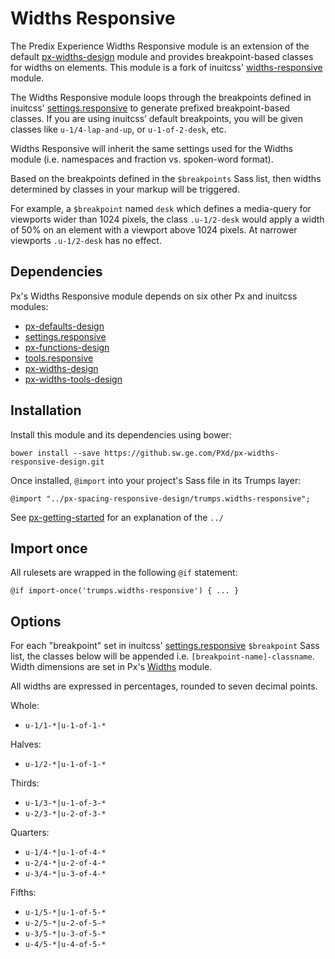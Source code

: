 # Widths Responsive

The Predix Experience Widths Responsive module is an extension of the default [px-widths-design](https://github.sw.ge.com/PXd/px-widths-design) module and provides breakpoint-based classes for widths on elements. This module is a fork of inuitcss' [widths-responsive](https://github.com/inuitcss/trumps.widths-responsive) module.

The Widths Responsive module loops through the breakpoints defined in inuitcss' [settings.responsive](https://github.com/inuitcss/settings.responsive) to generate prefixed breakpoint-based classes. If you are using inuitcss’ default breakpoints, you will be given classes like `u-1/4-lap-and-up`, or `u-1-of-2-desk`, etc.

Widths Responsive will inherit the same settings used for the Widths module (i.e. namespaces and fraction vs. spoken-word format).

Based on the breakpoints defined in the `$breakpoints` Sass list, then widths determined by classes in your markup will be triggered.

For example, a `$breakpoint` named `desk` which defines a media-query for viewports wider than 1024 pixels, the class `.u-1/2-desk` would apply a width of 50% on an element with a viewport above 1024 pixels. At narrower viewports `.u-1/2-desk` has no effect.

## Dependencies

Px's Widths Responsive module depends on six other Px and inuitcss modules:

* [px-defaults-design](https://github.sw.ge.com/PXd/px-defaults-design)
* [settings.responsive](https://github.com/inuitcss/settings.responsive)
* [px-functions-design](https://github.sw.ge.com/PXd/px-functions-design)
* [tools.responsive](https://github.com/inuitcss/tools.responsive)
* [px-widths-design](https://github.sw.ge.com/PXd/px-widths-design)
* [px-widths-tools-design](https://github.sw.ge.com/PXd/px-widths-tools-design)

## Installation

Install this module and its dependencies using bower:

    bower install --save https://github.sw.ge.com/PXd/px-widths-responsive-design.git

Once installed, `@import` into your project's Sass file in its Trumps layer:

    @import "../px-spacing-responsive-design/trumps.widths-responsive";

See [px-getting-started](https://github.sw.ge.com/PXd/px-getting-started#a-note-about-relative-import-paths) for an explanation of the `../`

## Import once

All rulesets are wrapped in the following `@if` statement:

    @if import-once('trumps.widths-responsive') { ... }

## Options

For each "breakpoint" set in inuitcss' [settings.responsive](https://github.com/inuitcss/settings.responsive) `$breakpoint` Sass list, the classes below will be appended i.e. `[breakpoint-name]-classname`. Width dimensions are set in Px's [Widths](https://github.sw.ge.com/PXd/px-widths-design) module.

All widths are expressed in percentages, rounded to seven decimal points.

Whole:

* `u-1/1-*|u-1-of-1-*`

Halves:

* `u-1/2-*|u-1-of-1-*`

Thirds:

* `u-1/3-*|u-1-of-3-*`
* `u-2/3-*|u-2-of-3-*`

Quarters:

* `u-1/4-*|u-1-of-4-*`
* `u-2/4-*|u-2-of-4-*`
* `u-3/4-*|u-3-of-4-*`

Fifths:

* `u-1/5-*|u-1-of-5-*`
* `u-2/5-*|u-2-of-5-*`
* `u-3/5-*|u-3-of-5-*`
* `u-4/5-*|u-4-of-5-*`
